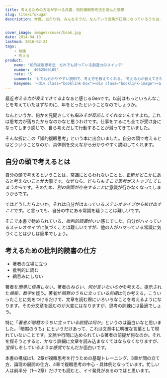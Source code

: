 ```yaml
---
title: 考えるための方法が学べる良書、知的複眼思考法を読んだ感想
slug: titekifukugan
description: 常識、当たり前、みんなそうだ。なんていう言葉が口癖になっているうちは、自分の頭で考えられていないのではないでしょうか。自分の頭で考えるには、まず「ステレオタイプから抜け出す」ことが第一歩となるそうです。


cover_image: images/cover/book.jpg
date: 2014-04-13
lastmod: 2016-02-24
tags: 
    - 勉強
    - 考える
product:
    name: '知的複眼思考法　だれでも持っている創造力のスイッチ'
    number: '4062566109'
    rate: '5'
    comment: 'とても分かりやすい説明で、考え方を教えてくれる。「考える力が衰えてきたな」という人にオススメ'
    kaeyome: '<div class="booklink-box"><div class="booklink-image"><a href="http://www.amazon.co.jp/exec/obidos/asin/4062566109/illusionspace-22/" rel="nofollow" target="_blank"><img src="http://ecx.images-amazon.com/images/I/415WdznO7qL._SL160_.jpg" style="border: none;" /></a></div><div class="booklink-info"><div class="booklink-name"><a href="http://www.amazon.co.jp/exec/obidos/asin/4062566109/illusionspace-22/" rel="nofollow" target="_blank">知的複眼思考法 誰でも持っている創造力のスイッチ (講談社プラスアルファ文庫)</a><div class="booklink-powered-date">posted with <a href="http://yomereba.com" rel="nofollow" target="_blank">ヨメレバ</a></div></div><div class="booklink-detail">苅谷 剛彦 講談社 2002-05-20    </div><div class="booklink-link2"><div class="shoplinkamazon"><a href="http://www.amazon.co.jp/exec/obidos/asin/4062566109/illusionspace-22/" rel="nofollow" target="_blank" title="アマゾン" >Amazonで購入</a></div><div class="shoplinkrakuten"><a href="http://hb.afl.rakuten.co.jp/hgc/11acbc01.369b1bf6.11acbc02.cabf9fe9/?pc=http%3A%2F%2Fbooks.rakuten.co.jp%2Frb%2F1445527%2F%3Fscid%3Daf_ich_link_urltxt%26m%3Dhttp%3A%2F%2Fm.rakuten.co.jp%2Fev%2Fbook%2F" rel="nofollow" target="_blank" title="楽天ブックス" >楽天ブックスで購入</a></div>                         <div class="shoplinkkino"><a href="http://ck.jp.ap.valuecommerce.com/servlet/referral?sid=3085416&pid=882196163&vc_url=http%3A%2F%2Fwww.kinokuniya.co.jp%2Ff%2Fdsg-01-9784062566100" target="_blank" title="kino" >紀伊國屋書店で購入<img src="http://ad.jp.ap.valuecommerce.com/servlet/gifbanner?sid=3085416&pid=882196163" height="1" width="1" border="0"></a></div>                   </div></div><div class="booklink-footer"></div></div>'
---
```


最近<em>考える力が衰えてきてる</em>よなぁと感じるGenです。以前はもっといろんなことを考えていたはずなのに、年をとったということなのでしょうか。

なんというか、何かを見聞きしても<em>脳みそが反応してくれない</em>んですよね。これは思考力が落ちたからなのかなと思うわけです。仕事をするにも全てが受け身になってしまう感じで、自ら考えだして行動することが減ってきていました。

そんな折にこの「知的複眼思考」という本に出会いました。自分の頭で考えるとはどういうことなのか、具体例を交えながら分かりやすく説明してくれます。


## 自分の頭で考えるとは


自分の頭で考えるということは、常識にとらわれないことと、正解がどこかにあると考えないことが大事です。なぜなら、どちらも<em>そこで思考がストップしてしまうから</em>です。そのため、<em>別の側面が存在すること</em>に意識が行かなくなってしまうからです。

ではどうしたらよいか。それは自分がはまっている<em>ステレオタイプから抜け出すこと</em>です。と言っても、自分の中にある常識を疑うことは難しいです。

そこで本書で勧められている、<em>批判的読書</em>がいい感じでした。自分がハマっているステレオタイプに気づくことは難しいですが、他の人がハマっている常識に気づくことは少しは簡単でしょう。


## 考えるための批判的読書の仕方


<ul>
<li>著者の立場に立つ</li>
<li>批判的に読む</li>
<li>鵜呑みにしない</li>
</ul>
著者を<em>簡単に信用しない</em>。著者の<em>ねらい、何が言いたいのか</em>を考える。提示された<em>根拠、数字</em>を疑う。著者が<em>暗黙のうちに立っている前提</em>は何か考える。こういったことに気をつけるだけで、文章を読む際にいろいろなことを考えるようになります。その分文章を読むのが大変にはなりますが、思考の訓練には最適でしょう。

特に「<em>著者が暗黙のうちに立っている前提は何か</em>」というのは面白いなと思いました。「暗黙のうち」にというだけあって、これは文章中に明確な言葉として現れていないことです。文脈や行間に込められている著者の前提が何なのか。それを探そうとすると、かなり詳細に文章を読み込まなくてはならなくなりますが、<em>宝探しをしているような感覚</em>でなんだか面白いです。

本書の構成は1、2章が複眼思考を行うための基礎トレーニング、3章が問の立て方、論理の展開の仕方、4章で複眼思考の中心・具体例となっています。忙しい人は前半分（1〜2章）だけでも読むと、イイ発見があるのではと思います。


  